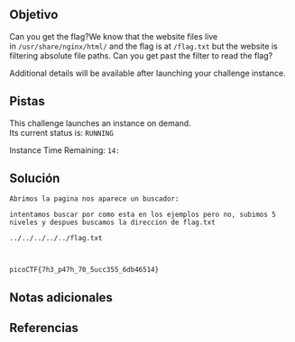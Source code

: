 ## Objetivo
Can you get the flag?We know that the website files live in `/usr/share/nginx/html/` and the flag is at `/flag.txt` but the website is filtering absolute file paths. Can you get past the filter to read the flag?

Additional details will be available after launching your challenge instance.
## Pistas


This challenge launches an instance on demand.  
Its current status is: `RUNNING`

Instance Time Remaining: `14:`

## Solución


```
Abrimos la pagina nos aparece un buscador:

intentamos buscar por como esta en los ejemplos pero no, subimos 5 niveles y despues buscamos la direccion de flag.txt

../../../../../flag.txt



picoCTF{7h3_p47h_70_5ucc355_6db46514}
```

## Notas adicionales

## Referencias